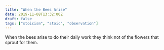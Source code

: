 ```yaml
---
title: "When the Bees Arise"
date: 2019-11-08T13:32:00Z
draft: false
tags: ["stoicism", "stoic", "observation"]
---
```


When the bees arise to do their daily work they think not of the flowers that sprout for them.